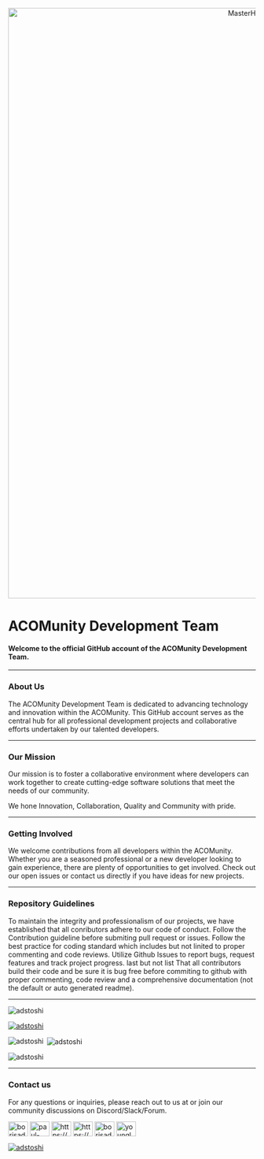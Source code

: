 <p align="center">
 <img src="https://iconscout.com/illustration/teamwork-4301578" style="width: 100vw; height: 30vh;" alt="MasterHead"/>
</p>

<h1>ACOMunity Development Team</h1>
<h4>Welcome to the official GitHub account of the ACOMunity Development Team.  </h4>
<hr />

<h3>About Us</h3>
<p>The ACOMunity Development Team is dedicated to advancing technology and innovation within the ACOMunity. This GitHub account serves as the central hub for all professional development projects and collaborative efforts undertaken by our talented developers.</p>
<hr />

<h3>Our Mission</h3>
<p>Our mission is to foster a collaborative environment where developers can work together to create cutting-edge software solutions that meet the needs of our community. </p>
<p>We hone Innovation, Collaboration, Quality and Community with pride.</p>
<hr />

<h3>Getting Involved</h3>
<p>We welcome contributions from all developers within the ACOMunity. Whether you are a seasoned professional or a new developer looking to gain experience, there are plenty of opportunities to get involved. Check out our open issues or contact us directly if you have ideas for new projects.</p>
<hr />

<h3>Repository Guidelines</h3>
<p>To maintain the integrity and professionalism of our projects, we have established that all conributors adhere to our code of conduct. Follow the Contribution guideline before submiting pull request or issues. Follow the best practice for coding standard which includes but not linited to proper commenting and code reviews. Utilize Github Issues to report bugs, request features and track project progress. last but not list That all contributors build their code and be sure it is bug free before commiting to github with proper commenting, code review and a comprehensive documentation (not the default or auto generated readme).</p>
<hr />

<p align="left"> <img src="https://komarev.com/ghpvc/?username=adstoshi&label=Profile%20views&color=0e75b6&style=flat" alt="adstoshi" /> </p>

<p align="left"> <a href="https://github.com/ryo-ma/github-profile-trophy"><img src="https://github-profile-trophy.vercel.app/?username=adstoshi" alt="adstoshi" /></a> </p>

<p><img align="left" src="https://github-readme-stats.vercel.app/api/top-langs?username=adstoshi&show_icons=true&locale=en&layout=compact" alt="adstoshi" /></p>

<p>&nbsp;<img align="center" src="https://github-readme-stats.vercel.app/api?username=adstoshi&show_icons=true&locale=en" alt="adstoshi" /></p>

<p><img align="center" src="https://github-readme-streak-stats.herokuapp.com/?user=adstoshi&" alt="adstoshi" /></p>
<hr />

<h3>Contact us</h3>
<p>For any questions or inquiries, please reach out to us at  or join our community discussions on Discord/Slack/Forum.</p>
<p align="left">
<a href="https://twitter.com/borisadepaul" target="blank"><img align="center" src="https://raw.githubusercontent.com/rahuldkjain/github-profile-readme-generator/master/src/images/icons/Social/twitter.svg" alt="borisadepaul" height="30" width="40" /></a>
<a href="https://linkedin.com/in/paul-borisade" target="blank"><img align="center" src="https://raw.githubusercontent.com/rahuldkjain/github-profile-readme-generator/master/src/images/icons/Social/linked-in-alt.svg" alt="paul-borisade" height="30" width="40" /></a>
<a href="https://fb.com/https://web.facebook.com/profile.php?id=100083095636541" target="blank"><img align="center" src="https://raw.githubusercontent.com/rahuldkjain/github-profile-readme-generator/master/src/images/icons/Social/facebook.svg" alt="https://web.facebook.com/profile.php?id=100083095636541" height="30" width="40" /></a>
<a href="https://instagram.com/https://www.instagram.com/borisadepaul/" target="blank"><img align="center" src="https://raw.githubusercontent.com/rahuldkjain/github-profile-readme-generator/master/src/images/icons/Social/instagram.svg" alt="https://www.instagram.com/borisadepaul/" height="30" width="40" /></a>
<a href="https://www.youtube.com/c/borisadepauldayo948" target="blank"><img align="center" src="https://raw.githubusercontent.com/rahuldkjain/github-profile-readme-generator/master/src/images/icons/Social/youtube.svg" alt="borisadepauldayo948" height="30" width="40" /></a>
<a href="https://discord.gg/youngladpaul" target="blank"><img align="center" src="https://raw.githubusercontent.com/rahuldkjain/github-profile-readme-generator/master/src/images/icons/Social/discord.svg" alt="youngladpaul" height="30" width="40" /></a>
</p>

<p align="left"> <a href="https://twitter.com/adstoshi" target="blank"><img src="https://img.shields.io/twitter/follow/adstoshi?logo=twitter&style=for-the-badge" alt="adstoshi" /></a> </p>
